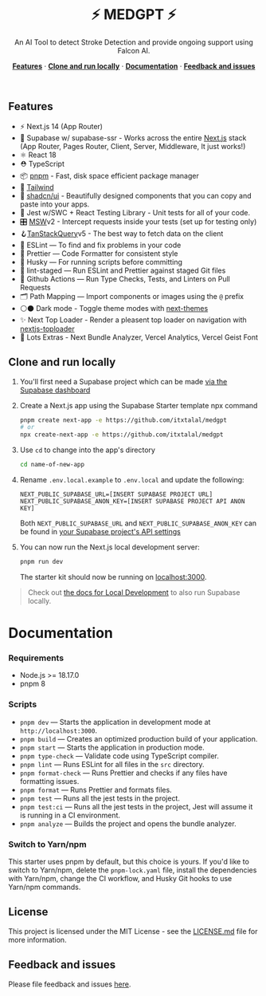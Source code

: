 <h1 align="center">⚡ MEDGPT ⚡</h1>

<p align="center">
   An AI Tool to detect Stroke Detection and provide ongoing support using Falcon AI.
</p>

<p align="center">
  <a href="#features"><strong>Features</strong></a> ·
  <a href="#clone-and-run-locally"><strong>Clone and run locally</strong></a> ·
  <a href="#documentation"><strong>Documentation</strong></a> ·
  <a href="#feedback-and-issues"><strong>Feedback and issues</strong></a>
</p>
<br/>

## Features

- ⚡️ Next.js 14 (App Router)
- 💚 Supabase w/ supabase-ssr - Works across the entire [Next.js](https://nextjs.org) stack (App Router, Pages Router, Client, Server, Middleware, It just works!)
- ⚛️ React 18
- ⛑ TypeScript
- 📦 [pnpm](https://pnpm.io/) - Fast, disk space efficient package manager
- 🎨 [Tailwind](https://tailwindcss.com/)
- 🔌 [shadcn/ui](https://ui.shadcn.com/) - Beautifully designed components that you can copy and paste into your apps.
- 🧪 Jest w/SWC + React Testing Library - Unit tests for all of your code.
- 🎛️ [MSW](https://mswjs.io/)v2 - Intercept requests inside your tests (set up for testing only)
- 🪝[TanStackQuery](https://tanstack.com/query/v5)v5 - The best way to fetch data on the client
- 📏 ESLint — To find and fix problems in your code
- 💖 Prettier — Code Formatter for consistent style
- 🐶 Husky — For running scripts before committing
- 🚫 lint-staged — Run ESLint and Prettier against staged Git files
- 👷 Github Actions — Run Type Checks, Tests, and Linters on Pull Requests
- 🗂 Path Mapping — Import components or images using the `@` prefix
- ⚪⚫ Dark mode - Toggle theme modes with [next-themes](https://github.com/pacocoursey/next-themes)
- ✨ Next Top Loader - Render a pleasent top loader on navigation with [nextjs-toploader](https://github.com/TheSGJ/nextjs-toploader)
- 🔋 Lots Extras - Next Bundle Analyzer, Vercel Analytics, Vercel Geist Font

## Clone and run locally

1. You'll first need a Supabase project which can be made [via the Supabase dashboard](https://database.new)

2. Create a Next.js app using the Supabase Starter template npx command

   ```bash
   pnpm create next-app -e https://github.com/itxtalal/medgpt
   # or
   npx create-next-app -e https://github.com/itxtalal/medgpt
   ```

3. Use `cd` to change into the app's directory

   ```bash
   cd name-of-new-app
   ```

4. Rename `.env.local.example` to `.env.local` and update the following:

   ```
   NEXT_PUBLIC_SUPABASE_URL=[INSERT SUPABASE PROJECT URL]
   NEXT_PUBLIC_SUPABASE_ANON_KEY=[INSERT SUPABASE PROJECT API ANON KEY]
   ```

   Both `NEXT_PUBLIC_SUPABASE_URL` and `NEXT_PUBLIC_SUPABASE_ANON_KEY` can be found in [your Supabase project's API settings](https://app.supabase.com/project/_/settings/api)

5. You can now run the Next.js local development server:

   ```bash
   pnpm run dev
   ```

   The starter kit should now be running on [localhost:3000](http://localhost:3000/).

> Check out [the docs for Local Development](https://supabase.com/docs/guides/getting-started/local-development) to also run Supabase locally.

# Documentation

### Requirements

- Node.js >= 18.17.0
- pnpm 8

### Scripts

- `pnpm dev` — Starts the application in development mode at `http://localhost:3000`.
- `pnpm build` — Creates an optimized production build of your application.
- `pnpm start` — Starts the application in production mode.
- `pnpm type-check` — Validate code using TypeScript compiler.
- `pnpm lint` — Runs ESLint for all files in the `src` directory.
- `pnpm format-check` — Runs Prettier and checks if any files have formatting issues.
- `pnpm format` — Runs Prettier and formats files.
- `pnpm test` — Runs all the jest tests in the project.
- `pnpm test:ci` — Runs all the jest tests in the project, Jest will assume it is running in a CI environment.
- `pnpm analyze` — Builds the project and opens the bundle analyzer.

### Switch to Yarn/npm

This starter uses pnpm by default, but this choice is yours. If you'd like to switch to Yarn/npm, delete the `pnpm-lock.yaml` file, install the dependencies with Yarn/npm, change the CI workflow, and Husky Git hooks to use Yarn/npm commands.

## License

This project is licensed under the MIT License - see the [LICENSE.md](LICENSE.md) file for more information.

## Feedback and issues

Please file feedback and issues [here](https://github.com/itxtalal/medgpt/issues).
